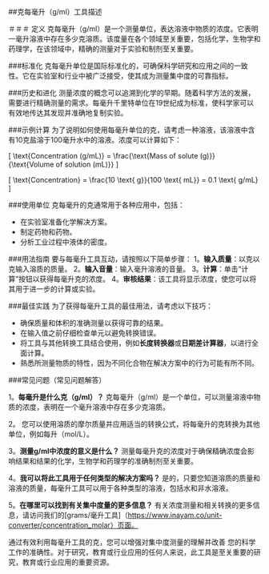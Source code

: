 ##克每毫升（g/ml）工具描述

＃＃＃ 定义
克每毫升（g/ml）是一个测量单位，表达溶液中物质的浓度。它表明一毫升溶液中存在多少克溶质。该度量在各个领域至关重要，包括化学，生物学和药理学，在该领域中，精确的测量对于实验和制剂至关重要。

###标准化
克每毫升单位是国际标准化的，可确保科学研究和应用之间的一致性。它在实验室和行业中被广泛接受，使其成为测量集中度的可靠指标。

###历史和进化
测量浓度的概念可以追溯到化学的早期。随着科学方法的发展，需要进行精确测量的需求。每毫升千里特单位在19世纪成为标准，使科学家可以有效地传达其发现并准确地复制实验。

###示例计算
为了说明如何使用每毫升单位的克，请考虑一种溶液，该溶液中含有10克盐溶于100毫升水中的溶液。浓度可以计算如下：

\[ \text{Concentration (g/mL)} = \frac{\text{Mass of solute (g)}}{\text{Volume of solution (mL)}} \]

\[ \text{Concentration} = \frac{10 \text{ g}}{100 \text{ mL}} = 0.1 \text{ g/mL} \]

###使用单位
克每毫升的克通常用于各种应用中，包括：
- 在实验室准备化学解决方案。
- 制定药物和药物。
- 分析工业过程中液体的密度。

###用法指南
要与每毫升工具互动，请按照以下简单步骤：
1。**输入质量**：以克以克输入溶质的质量。
2。**输入音量**：输入毫升溶液的音量。
3。**计算**：单击“计算”按钮以获得每毫升克的浓度。
4。**审核结果**：该工具将显示浓度，使您可以将其用于进一步的计算或实验。

###最佳实践
为了获得每毫升工具的最佳用法，请考虑以下技巧：
- 确保质量和体积的准确测量以获得可靠的结果。
- 在输入值之前仔细检查单元以避免转换错误。
- 将工具与其他转换工具结合使用，例如**长度转换器**或**日期差计算器**，以进行全面计算。
- 熟悉所测量物质的特性，因为不同化合物在解决方案中的行为可能有所不同。

###常见问题（常见问题解答）

1。**每毫升是什么克（g/ml）？**
克每毫升（g/ml）是一个单位，可以测量溶液中物质的浓度，表明在一个毫升溶液中存在多少克溶质。

2。
您可以使用溶质的摩尔质量并应用适当的转换公式，将每毫升的克转换为其他单位，例如每升（mol/L）。

3。**测量g/ml中浓度的意义是什么？**
测量每毫升克的浓度对于确保精确浓度会影响结果和结果的化学，生物学和药理学的准确制剂至关重要。

4。**我可以将此工具用于任何类型的解决方案吗？**
是的，只要您知道溶质的质量和溶液的质量，每毫升工具可以用于各种类型的溶液，包括水和非水溶液。

5。**在哪里可以找到有关集中度量的更多信息？**
有关浓度测量和相关转换的更多信息，请访问我们的[grams/毫升工具]（https://www.inayam.co/unit-converter/concentration_molar）页面。

通过有效利用每毫升工具的克，您可以增强对集中度测量的理解并改善 您的科学工作的准确性。对于研究，教育或行业应用的任何人来说，此工具是至关重要的研究，教育或行业应用的重要资源。